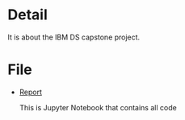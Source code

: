 # Detail

It is about the IBM DS capstone project.

# File

* [Report](./Report.ipynb)

  This is Jupyter Notebook that contains all code
